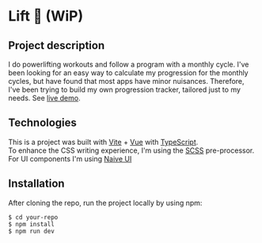 # Lift 💪 (WiP)

## Project description

I do powerlifting workouts and follow a program with a monthly cycle. I've been looking for an easy way to calculate my progression for the monthly cycles, but have found that most apps have minor nuisances. Therefore, I've been trying to build my own progression tracker, tailored just to my needs. See [live demo](https://lift-routine.netlify.app/).

## Technologies

This is a project was built with [Vite](https://vitejs.dev/) + [Vue](https://vuejs.org/) with [TypeScript](https://www.typescriptlang.org/).\
To enhance the CSS writing experience, I'm using the [SCSS](https://sass-lang.com/) pre-processor.\
For UI components I'm using [Naive UI](https://www.naiveui.com/en-US/os-theme)

## Installation

After cloning the repo, run the project locally by using npm:

```
$ cd your-repo
$ npm install
$ npm run dev
```